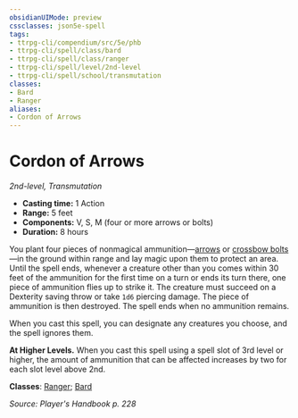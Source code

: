```yaml
---
obsidianUIMode: preview
cssclasses: json5e-spell
tags:
- ttrpg-cli/compendium/src/5e/phb
- ttrpg-cli/spell/class/bard
- ttrpg-cli/spell/class/ranger
- ttrpg-cli/spell/level/2nd-level
- ttrpg-cli/spell/school/transmutation
classes:
- Bard
- Ranger
aliases:
- Cordon of Arrows
---
```

# Cordon of Arrows
*2nd-level, Transmutation*  


- **Casting time:** 1 Action
- **Range:** 5 feet
- **Components:** V, S, M (four or more arrows or bolts)
- **Duration:** 8 hours

You plant four pieces of nonmagical ammunition—[arrows](/CLI/items/arrow.md) or [crossbow bolts](/CLI/items/crossbow-bolt.md)—in the ground within range and lay magic upon them to protect an area. Until the spell ends, whenever a creature other than you comes within 30 feet of the ammunition for the first time on a turn or ends its turn there, one piece of ammunition flies up to strike it. The creature must succeed on a Dexterity saving throw or take `1d6` piercing damage. The piece of ammunition is then destroyed. The spell ends when no ammunition remains.

When you cast this spell, you can designate any creatures you choose, and the spell ignores them.

**At Higher Levels.** When you cast this spell using a spell slot of 3rd level or higher, the amount of ammunition that can be affected increases by two for each slot level above 2nd.

**Classes**: [Ranger](/CLI/lists/list-spells-classes-ranger.md); [Bard](/CLI/lists/list-spells-classes-bard.md)

*Source: Player's Handbook p. 228*